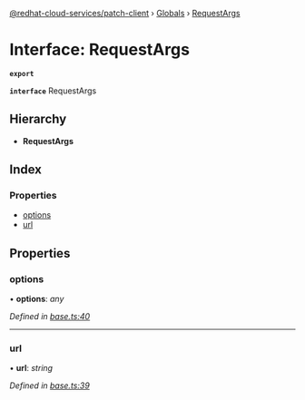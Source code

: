 [@redhat-cloud-services/patch-client](../README.md) › [Globals](../globals.md) › [RequestArgs](requestargs.md)

# Interface: RequestArgs

**`export`** 

**`interface`** RequestArgs

## Hierarchy

* **RequestArgs**

## Index

### Properties

* [options](requestargs.md#options)
* [url](requestargs.md#url)

## Properties

###  options

• **options**: *any*

*Defined in [base.ts:40](https://github.com/RedHatInsights/javascript-clients/blob/22e0c417/packages/patch/base.ts#L40)*

___

###  url

• **url**: *string*

*Defined in [base.ts:39](https://github.com/RedHatInsights/javascript-clients/blob/22e0c417/packages/patch/base.ts#L39)*
